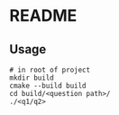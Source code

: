 # README

## Usage

```
# in root of project
mkdir build
cmake --build build
cd build/<question path>/
./<q1/q2>
```
